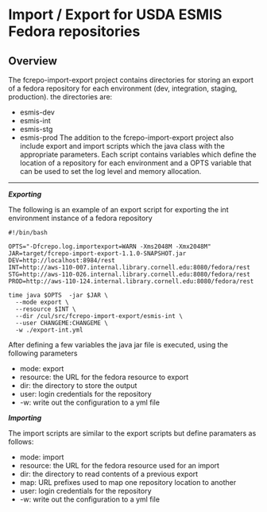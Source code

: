Import / Export for USDA ESMIS Fedora repositories
=========================

Overview
-----------------------------------------------------------------------------------------------------
The fcrepo-import-export project contains directories for storing an export of a fedora repository for
each environment (dev, integration, staging, production).  the directories are:
* esmis-dev
* esmis-int
* esmis-stg
* esmis-prod
The addition to the fcrepo-import-export project also include export and import scripts which the java
class with the appropriate parameters.  Each script contains variables which define the location of 
a repository for each environment and a OPTS variable that can be used to set the log level and memory
allocation.
-----------------------------------------------------------------------------------------------------

**_Exporting_**

The following is an example of an export script for exporting the int environment instance of a fedora
repository
```
#!/bin/bash

OPTS="-Dfcrepo.log.importexport=WARN -Xms2048M -Xmx2048M"
JAR=target/fcrepo-import-export-1.1.0-SNAPSHOT.jar
DEV=http://localhost:8984/rest
INT=http://aws-110-007.internal.library.cornell.edu:8080/fedora/rest
STG=http://aws-110-026.internal.library.cornell.edu:8080/fedora/rest
PROD=http://aws-110-124.internal.library.cornell.edu:8080/fedora/rest

time java $OPTS  -jar $JAR \
  --mode export \
  --resource $INT \
  --dir /cul/src/fcrepo-import-export/esmis-int \
  --user CHANGEME:CHANGEME \
  -w ./export-int.yml
```
After defining a few variables the java jar file is executed, using the following parameters
* mode: export
* resource: the URL for the fedora resource to export
* dir: the directory to store the output
* user:  login credentials for the repository
* -w: write out the configuration to a yml file

**_Importing_**

The import scripts are similar to the export scripts but define paramaters as follows:
* mode: import
* resource: the URL for the fedora resource used for an import
* dir: the directory to read contents of a previous export
* map:  URL prefixes used to map one repository location to another
* user:  login credentials for the repository
* -w: write out the configuration to a yml file
